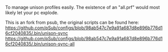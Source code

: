 To manage unison profiles easily.
The existence of an "all.prf" would most likely let your pc explode.

This is an fork from psub, the original scripts can be found here:
https://github.com/pSub/configs/blob/98ab547c7e9a91a687d8e896b776d16cf2040835/.bin/unison-sync
https://github.com/pSub/configs/blob/98ab547c7e9a91a687d8e896b776d16cf2040835/.bin/unison-sync-all
